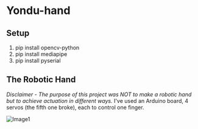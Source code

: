 # Yondu-hand

## Setup
1. pip install opencv-python
2. pip install mediapipe
3. pip install pyserial

## The Robotic Hand
*Disclaimer - The purpose of this project was NOT to make a robotic hand but to achieve actuation in different ways.*
I've used an Arduino board, 4 servos (the fifth one broke), each to control one finger.

![Image1](images/hand1.jpg)


